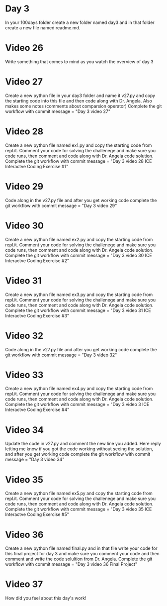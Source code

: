 # Day 3
In your 100days folder create a new folder named day3 and in that folder create a new file named readme.md.

# Video 26
Write something that comes to mind as you watch the overview of day 3

# Video 27
Create a new python file in your day3 folder and name it v27.py and copy the starting code into this file and then code along with Dr. Angela.  Also makes some notes (comments about comparsion operator)
Complete the git workflow with commit message = "Day 3 video 27"

# Video 28
Create a new python file named ex1.py and copy the starting code from repl.it.  Comment your code for solving the challenege and make sure you code runs, then comment and code along with Dr. Angela code solution.  
Complete the git workflow with commit message = "Day 3 video 28 ICE Interactve Coding Exercise #1"

# Video 29
Code along in the v27.py file and after you get working code complete the git workflow with commit message = "Day 3 video 29"

# Video 30
Create a new python file named ex2.py and copy the starting code from repl.it.  Comment your code for solving the challenege and make sure you code runs, then comment and code along with Dr. Angela code solution.  
Complete the git workflow with commit message = "Day 3 video 30 ICE Interactve Coding Exercise #2"

# Video 31
Create a new python file named ex3.py and copy the starting code from repl.it.  Comment your code for solving the challenege and make sure you code runs, then comment and code along with Dr. Angela code solution.  
Complete the git workflow with commit message = "Day 3 video 31 ICE Interactve Coding Exercise #3"

# Video 32
Code along in the v27.py file and after you get working code complete the git workflow with commit message = "Day 3 video 32"

# Video 33
Create a new python file named ex4.py and copy the starting code from repl.it.  Comment your code for solving the challenege and make sure you code runs, then comment and code along with Dr. Angela code solution.  
Complete the git workflow with commit message = "Day 3 video 3 ICE Interactve Coding Exercise #4"

# Video 34
Update the code in v27.py and comment the new line you added.  Here reply letting me know if you got the code working without seeing the solution, and after you get working code complete the git workflow with commit message = "Day 3 video 34"

# Video 35
Create a new python file named ex5.py and copy the starting code from repl.it.  Comment your code for solving the challenege and make sure you code runs, then comment and code along with Dr. Angela code solution.  
Complete the git workflow with commit message = "Day 3 video 35 ICE Interactve Coding Exercise #5"

# Video 36
Create a new python file named final.py and in that file write your code for this final project for day 3 and make sure you comment your code and then comment and write the code solultion from Dr. Angela.  Complete the git workflow with commit message = "Day 3 video 36 Final Project"

# Video 37
How did you feel about this day's work! 